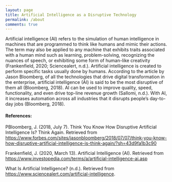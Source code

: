 ```yaml
---
layout: page
title: Artificial Intelligence as a Disruptive Technology
permalink: /about
comments: true
---
```


<div class="row justify-content-between">
<div class="col-md-8 pr-5">

<p>Artificial intelligence (AI) refers to the simulation of human intelligence in machines that are programmed to think like humans and mimic their actions. The term may also be applied to any machine that exhibits traits associated with a human mind such as learning, problem-solving, recognizing the nuances of speech, or exhibiting some form of human-like creativity (Frankenfield, 2020; Sciencealert, n.d.). Artificial intelligence is created to perform specific tasks usually done by humans.  According to the article by Jason Bloomberg, of all the technologies that drive digital transformation in the enterprise, artificial intelligence (AI) is said to be the most disruptive of them all (Bloomberg, 2018).  AI can be used to improve quality, speed, functionality, and even drive top-line revenue growth (Sallomi, n.d.). With AI, it increases automation across all industries that it disrupts people’s day-to-day jobs (Bloomberg, 2018).
</p>

<h4>References:</h4>

<p>PBloomberg, J. (2018, July 7). Think You Know How Disruptive Artificial Intelligence Is? Think Again. Retrieved from <a href= " https://www.forbes.com/sites/jasonbloomberg/2018/07/07/think-you-know-how-disruptive-artificial-intelligence-is-think-again/?sh=43d9fa1b3c90">https://www.forbes.com/sites/jasonbloomberg/2018/07/07/think-you-know-how-disruptive-artificial-intelligence-is-think-again/?sh=43d9fa1b3c90</a>

Frankenfield, J. (2020, March 13). Artificial Intelligence (AI). Retrieved from <a href="https://www.investopedia.com/terms/a/artificial-intelligence-ai.asp">https://www.investopedia.com/terms/a/artificial-intelligence-ai.asp</a>

What Is Artificial Intelligence? (n.d.).  Retrieved from <a href="https://www.sciencealert.com/artificial-intelligence">https://www.sciencealert.com/artificial-intelligence</a>.</p>


</div>


</div>

